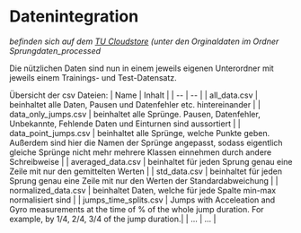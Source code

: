 # Datenintegration
*befinden sich auf dem [TU Cloudstore](https://cloudstore.zih.tu-dresden.de) (unter den Orginaldaten im Ordner Sprungdaten_processed*

Die nützlichen Daten sind nun in einem jeweils eigenen Unterordner mit jeweils einem Trainings- und Test-Datensatz.

Übersicht der csv Dateien:
| Name | Inhalt |
| -- | -- |
| all_data.csv | beinhaltet alle Daten, Pausen und Datenfehler etc. hintereinander |
| data_only_jumps.csv | beinhaltet alle Sprünge. Pausen, Datenfehler, Unbekannte, Fehlende Daten und Einturnen sind aussortiert |
| data_point_jumps.csv | beinhaltet alle Sprünge, welche Punkte geben. Außerdem sind hier die Namen der Sprünge angepasst, sodass eigentlich gleiche Sprünge nicht mehr mehrere Klassen einnehmen durch andere Schreibweise |
| averaged_data.csv | beinhaltet für jeden Sprung genau eine Zeile mit nur den gemittelten Werten |
| std_data.csv | beinhaltet für jeden Sprung genau eine Zeile mit nur den Werten der Standardabweichung |
| normalized_data.csv | beinhaltet Daten, welche für jede Spalte min-max normalisiert sind |
| jumps_time_splits.csv | Jumps with Acceleation and Gyro measurements at the time of % of the whole jump duration. For example, by 1/4, 2/4, 3/4 of the jump duration.|
| ... | ... |
